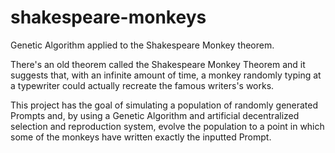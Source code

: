 # shakespeare-monkeys
Genetic Algorithm applied to the Shakespeare Monkey theorem.

There's an old theorem called the Shakespeare Monkey Theorem and it suggests that, with an infinite amount of time, a monkey randomly typing at a typewriter could actually recreate the famous writers's works.

This project has the goal of simulating a population of randomly generated Prompts and, by using a Genetic Algorithm and artificial decentralized selection and reproduction system, evolve the population to a point in which some of the monkeys have written exactly the inputted Prompt.
